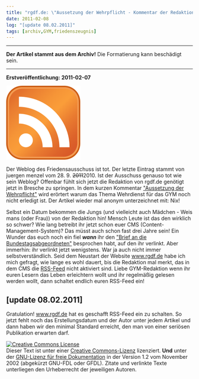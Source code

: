 ```yaml
---
title: "rgdf.de: \"Aussetzung der Wehrpflicht - Kommentar der Redaktion\" [update 08.02.2011]"
date: 2011-02-08
log: "[update 08.02.2011]"
tags: [archiv,GYM,friedenszeugnis]
---
```

<hr><b>Der Artikel stammt aus dem Archiv!</b> Die Formatierung kann beschädigt sein.<hr>

<b>Erstveröffentlichung: 2011-02-07</b>

![200px-Feed-icon.svg_.png](200px-Feed-icon.svg_.png)

Der Weblog des Friedensausschuss ist tot. Der letzte Eintrag stammt von  juergen menzel vom 28. 9. <s>2011</s>2010. Ist der Ausschuss genauso tot wie sein Weblog? Offenbar f&uuml;hlt sich jetzt die Redaktion von rgdf.de gen&ouml;tigt jetzt in Bresche zu springen. In dem kurzen Kommentar <a href="http://www.rgdf.de//index.php?option=com_content&amp;task=view&amp;id=154&amp;Itemid=1">&quot;Aussetzung der Wehrpflicht&quot;</a> wird er&ouml;rtert warum das Thema Wehrdienst f&uuml;r das GYM noch nicht erledigt ist. Der Artikel wieder mal anonym unterzeichnet mit: Nix!
<!--break-->
Selbst ein Datum bekommen die Jungs (und vielleicht auch M&auml;dchen - Weis mans (oder Frau)) von der Redaktion hin! Mensch Leute ist das den wirklich so schwer? Wie lang betreibt ihr jetzt schon euer CMS (Content-Management-System)? Das m&uuml;sst auch schon fast drei Jahre sein! Ein Wunder das euch noch ein fiel <i><b>wann</b></i> ihr den <a href="http://www.rgdf.de//index.php?option=com_content&amp;task=view&amp;id=133&amp;Itemid=1">&quot;Brief an die Bundestagsabgeordneten&quot;</a> besprochen habt, auf den ihr verlinkt. Aber immerhin: ihr verlinkt jetzt wenigstens. War ja auch nicht immer selbstverst&auml;ndlich.
Seid dem Neustart der Website www.rgdf.de habe ich mich gefragt, wie lange es wohl dauert, bis die Redaktion mal merkt, das in dem CMS die <a href="http://de.wikipedia.org/wiki/RSS">RSS-Feed</a> nicht aktiviert sind. Liebe GYM-Redaktion wenn ihr euren Lesern das Leben erleichtern wollt und ihr regelm&auml;&szlig;ig gelesen werden wollt, dann schaltet endlich euren RSS-Feed ein!

<h2> [update 08.02.2011]</h2>

Gratulation! www.rgdf.de hat es geschafft RSS-Feed ein zu schalten. So jetzt fehlt noch das Erstellungsdatum und der Autor unter jedem Artikel und dann haben wir den minimal Standard erreicht, den man von einer seriösen Publikation erwarten darf.



<a rel="license" href="http://creativecommons.org/licenses/by-sa/3.0/de/"><img alt="Creative Commons License" style="border-width: 0pt;" src="http://i.creativecommons.org/l/by-sa/3.0/de/88x31.png" /></a><br />
Dieser <span xmlns:dc="http://purl.org/dc/elements/1.1/" href="http://purl.org/dc/dcmitype/Text" rel="dc:type">Text</span> ist unter einer <a rel="license" href="http://creativecommons.org/licenses/by-sa/3.0/de/">Creative Commons-Lizenz</a> lizenziert. <b>Und</b> unter der <a href="http://de.wikipedia.org/wiki/GFDL">GNU-Lizenz f&uuml;r freie Dokumentation</a> in der Version 1.2 vom November 2002 (abgek&uuml;rzt GNU-FDL oder GFDL). Zitate und verlinkte Texte unterliegen den Urheberrecht der jeweiligen Autoren.


